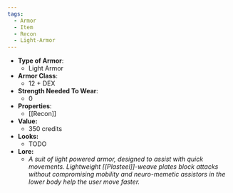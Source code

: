 ```yaml
---
tags:
  - Armor
  - Item
  - Recon
  - Light-Armor
---
```

* __Type of Armor__:
	* Light Armor
* __Armor Class__:
	* 12 + DEX
* __Strength Needed To Wear__:
	* 0
* __Properties__:
	* [[Recon]]
* **Value:**
	* 350 credits
* **Looks:**
	* TODO
* **Lore:**
	* *A suit of light powered armor, designed to assist with quick movements. Lightweight [[Plasteel]]-weave plates block attacks without compromising mobility and neuro-memetic assistors in the lower body help the user move faster.*



